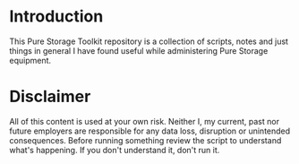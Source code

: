 # Introduction
This Pure Storage Toolkit repository is a collection of scripts, notes and just things in general I have found useful while administering Pure Storage equipment.

# Disclaimer
All of this content is used at your own risk. Neither I, my current, past nor future employers are responsible for any data loss, disruption or unintended consequences.
Before running something review the script to understand what's happening. If you don't understand it, don't run it.